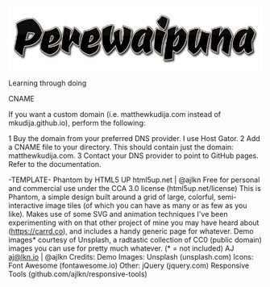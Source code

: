 <center><img src="perewaipuna.png"></center>

Learning through doing




CNAME

If you want a custom domain (i.e. matthewkudija.com instead of mkudija.github.io), perform the following:

1   Buy the domain from your preferred DNS provider. I use Host Gator.
2   Add a CNAME file to your directory. This should contain just the domain: matthewkudija.com.
3   Contact your DNS provider to point to GitHub pages. Refer to the documentation.


-TEMPLATE-
Phantom by HTML5 UP
html5up.net | @ajlkn
Free for personal and commercial use under the CCA 3.0 license (html5up.net/license)
This is Phantom, a simple design built around a grid of large, colorful, semi-interactive
image tiles (of which you can have as many or as few as you like). Makes use of some
SVG and animation techniques I've been experimenting with on that other project of mine
you may have heard about (https://carrd.co), and includes a handy generic page for whatever.
Demo images* courtesy of Unsplash, a radtastic collection of CC0 (public domain) images
you can use for pretty much whatever.
(* = not included)
AJ
aj@lkn.io | @ajlkn
Credits:
  Demo Images:
		Unsplash (unsplash.com)
	Icons:
		Font Awesome (fontawesome.io)
	Other:
		jQuery (jquery.com)
		Responsive Tools (github.com/ajlkn/responsive-tools)
